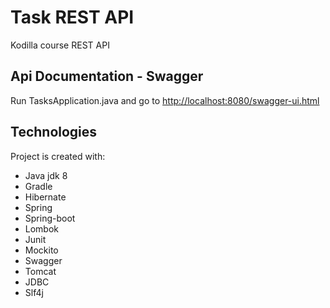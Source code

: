 # Task REST API
Kodilla course REST API

## Api Documentation - Swagger
Run TasksApplication.java and go to [http://localhost:8080/swagger-ui.html](http://localhost:8080/swagger-ui.html)

## Technologies
Project is created with:
* Java jdk 8
* Gradle
* Hibernate
* Spring
* Spring-boot
* Lombok
* Junit
* Mockito
* Swagger
* Tomcat
* JDBC
* Slf4j
